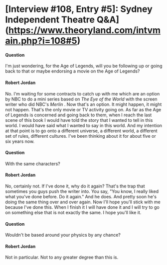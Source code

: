# [Interview #108, Entry #5]: Sydney Independent Theatre Q&A](https://www.theoryland.com/intvmain.php?i=108#5)

#### Question

I'm just wondering, for the Age of Legends, will you be following up or going back to that or maybe endorsing a movie on the Age of Legends?

#### Robert Jordan

No. I'm waiting for some contracts to catch up with me which are an option by NBC to do a mini series based on
*The Eye of the World*
with the screen writer who did NBC's
*Merlin*
. Now that's an option. It might happen, it might not happen. That's the only movie or TV activity going on. As far as the Age of Legends is concerned and going back to them, when I reach the last scene of this book I would have told the story that I wanted to tell in this world. I would have said what I wanted to say in this world. And my intention at that point is to go onto a different universe, a different world, a different set of rules, different cultures. I've been thinking about it for about five or six years now.

#### Question

With the same characters?

#### Robert Jordan

No, certainly not. If I've done it, why do it again? That's the trap that sometimes you guys push the writer into. You say, "You know, I really liked what you've done before. Do it again." And he does. And pretty soon he's doing the same thing over and over again. Now I'll hope you'll stick with me because I've done this. When I finish it I will have done it and I will try to go on something else that is not exactly the same. I hope you'll like it.

#### Question

Wouldn't be based around your physics by any chance?

#### Robert Jordan

Not in particular. Not to any greater degree than this is.


